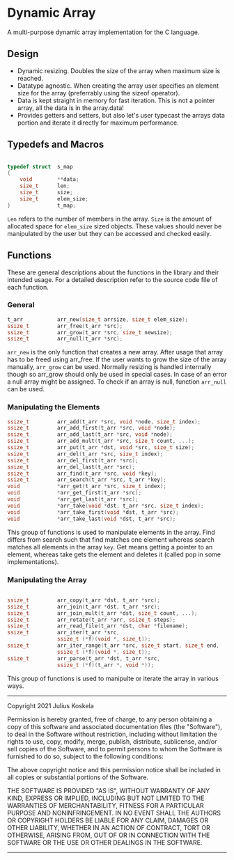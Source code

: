 # Dynamic Array

A multi-purpose dynamic array implementation for the C language.

## Design

-   Dynamic resizing. Doubles the size of the array when maximum size
    is reached.
- 	Datatype agnostic. When creating the array user specifies an element size
	for the array (preferrably using the sizeof operator).
-	Data is kept straight in memory for fast iteration. This is not a pointer
	array, all the data is in the array.data!
- 	Provides getters and setters, but also let's user typecast the arrays data
	portion and iterate it directly for maximum performance.

## Typedefs and Macros

```c

typedef struct  s_map
{
    void        **data;
    size_t      len;
    size_t      size;
    size_t      elem_size;
}               t_map;

```

`Len` refers to the number of members in the array. `Size` is the amount of
allocated space for `elem_size` sized objects. These values should never be manipulated
by the user but they can be accessed and checked easily.

## Functions

These are general descriptions about the functions in the library and their
intended usage. For a detailed description refer to the source code file
of each function.

### General

```c
t_arr			arr_new(size_t arrsize, size_t elem_size);
ssize_t			arr_free(t_arr *src);
ssize_t			arr_grow(t_arr *src, size_t newsize);
ssize_t			arr_null(t_arr *src);
```

`arr_new` is the only function that creates a new array. After usage that array has
to be freed using arr_free. If the user wants to grow the size of the array
manually, `arr_grow` can be used. Normally resizing is handled internally though so
arr_grow should only be used in special cases. In case of an error a null array
might be assigned. To check if an array is null, function `arr_null` can be used.

### Manipulating the Elements

```c
ssize_t			arr_add(t_arr *src, void *node, size_t index);
ssize_t			arr_add_first(t_arr *src, void *node);
ssize_t			arr_add_last(t_arr *src, void *node);
ssize_t			arr_add_mult(t_arr *src, size_t count, ...);
ssize_t			arr_put(t_arr *dst, void *src, size_t size);
ssize_t			arr_del(t_arr *src, size_t index);
ssize_t			arr_del_first(t_arr *src);
ssize_t			arr_del_last(t_arr *src);
ssize_t			arr_find(t_arr *src, void *key);
ssize_t			arr_search(t_arr *src, t_arr *key);
void			*arr_get(t_arr *src, size_t index);
void			*arr_get_first(t_arr *src);
void			*arr_get_last(t_arr *src);
void			*arr_take(void *dst, t_arr *src, size_t index);
void			*arr_take_first(void *dst, t_arr *src);
void			*arr_take_last(void *dst, t_arr *src);
```

This group of functions is used to manipulate elements in the array. Find
differs from search such that find matches one element whereas search matches
all elements in the array `key`. Get means getting a pointer to an element,
whereas take gets the element and deletes it (called pop in some
implementations).

### Manipulating the Array

```c

ssize_t			arr_copy(t_arr *dst, t_arr *src);
ssize_t			arr_join(t_arr *dst, t_arr *src);
ssize_t			arr_join_mult(t_arr *dst, size_t count, ...);
ssize_t			arr_rotate(t_arr *arr, ssize_t steps);
ssize_t			arr_read_file(t_arr *dst, char *filename);
ssize_t			arr_iter(t_arr *src,
				ssize_t (*f)(void *, size_t));
ssize_t			arr_iter_range(t_arr *src, size_t start, size_t end,
				ssize_t (*f)(void *, size_t));
ssize_t			arr_parse(t_arr *dst, t_arr *src,
				ssize_t (*f)(t_arr *, void *));

```

This group of functions is used to manipulte or iterate the array in various
ways.

-------------------------------------------------------------------------------

Copyright 2021 Julius Koskela

Permission is hereby granted, free of charge, to any person obtaining a copy of
this software and associated documentation files (the "Software"), to deal in
the Software without restriction, including without limitation the rights to
use, copy, modify, merge, publish, distribute, sublicense, and/or sell copies of
the Software, and to permit persons to whom the Software is furnished to do so,
subject to the following conditions:

The above copyright notice and this permission notice shall be included in all
copies or substantial portions of the Software.

THE SOFTWARE IS PROVIDED "AS IS", WITHOUT WARRANTY OF ANY KIND, EXPRESS OR
IMPLIED, INCLUDING BUT NOT LIMITED TO THE WARRANTIES OF MERCHANTABILITY, FITNESS
FOR A PARTICULAR PURPOSE AND NONINFRINGEMENT. IN NO EVENT SHALL THE AUTHORS OR
COPYRIGHT HOLDERS BE LIABLE FOR ANY CLAIM, DAMAGES OR OTHER LIABILITY, WHETHER
IN AN ACTION OF CONTRACT, TORT OR OTHERWISE, ARISING FROM, OUT OF OR IN
CONNECTION WITH THE SOFTWARE OR THE USE OR OTHER DEALINGS IN THE SOFTWARE.

-------------------------------------------------------------------------------
